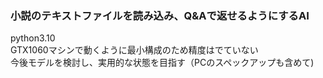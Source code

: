 ### 小説のテキストファイルを読み込み、Q&Aで返せるようにするAI  

python3.10  
GTX1060マシンで動くように最小構成のため精度はでていない  
今後モデルを検討し、実用的な状態を目指す（PCのスペックアップも含めて) 
